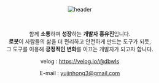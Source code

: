 <div align="center">
 
![header](https://capsule-render.vercel.app/api?type=wave&color=gradient&height=320&section=header&text=dbwls99706&fontSize=70)

<br>

함께 **소통**하며 **성장**하는 **개발자 홍유진**입니다. <br>
**로봇**이 사람들의 삶을 더 편리하고 안전하게 만드는 도구가 되듯, <br>
그 도구를 이용해 **긍정적인 변화**를 이끄는 개발자가 되고자 합니다.<br>

velog : https://velog.io/@dbwls

E-mail : yujinhong3@gmail.com <br>
	
<br>
